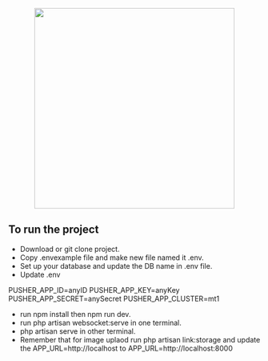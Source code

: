 <p align="center"><a href="https://laravel.com" target="_blank"><img src="https://raw.githubusercontent.com/laravel/art/master/logo-lockup/5%20SVG/2%20CMYK/1%20Full%20Color/laravel-logolockup-cmyk-red.svg" width="400"></a></p>


## To run the project



- Download or git clone project.
- Copy .envexample file and make new file named it .env.
- Set up your database and update the DB name in .env file.
- Update .env

PUSHER_APP_ID=anyID
PUSHER_APP_KEY=anyKey
PUSHER_APP_SECRET=anySecret
PUSHER_APP_CLUSTER=mt1


- run npm install then npm run dev.
- run php artisan websocket:serve in one terminal. 
- php artisan serve in other terminal.
- Remember that for image uplaod run php artisan link:storage and update the APP_URL=http://localhost to APP_URL=http://localhost:8000






